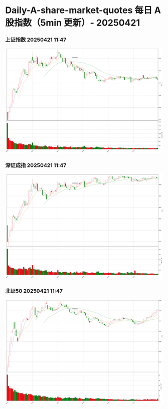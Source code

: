 
# Daily-A-share-market-quotes 每日 A 股指数（5min 更新）- 20250421

### 上证指数 20250421 11:47
![](./fig/2025/4/20250421-sh000001.png)

### 深证成指 20250421 11:47
![](./fig/2025/4/20250421-sz399001.png)

### 北证50 20250421 11:47
![](./fig/2025/4/20250421-bj899050.png)
